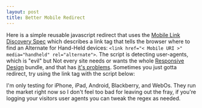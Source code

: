```yaml
--- 
layout: post 
title: Better Mobile Redirect 
--- 
```


Here is a simple reusable javascript redirect that uses the [Mobile Link Discovery Spec](http://www.sixapart.jp/docs/tech/mobile_link_discovery_en.html) 
which describes a link tag that tells the browser where to find an Alternate for Hand-Held devices: `<link href="< Mobile URI >" media="handheld" rel="alternate">`.
The script is detecting user-agents, which is "evil" but Not every site needs or wants the 
whole [Responsive Design](http://www.alistapart.com/articles/responsive-web-design/) bundle, 
and that has [it's problems](http://www.webdesignshock.com/responsive-design-problems/). 
Sometimes you just gotta redirect, try using the link tag with the script below:  

<script src="https://gist.github.com/1232304.js"> </script>

I'm only testing for iPhone, iPad, Android, Blackberry, and WebOs. They run
the market right now so I don't feel too bad for leaving out the fray, if
you're logging your visitors user agents you can tweak the regex as needed.
